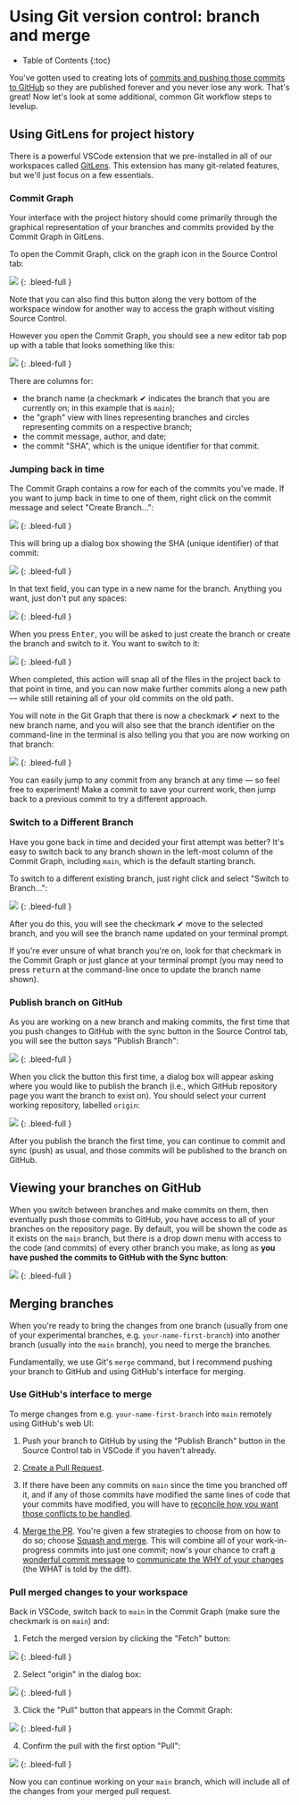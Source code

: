 # Using Git version control: branch and merge

* Table of Contents
{:toc}

You've gotten used to creating lots of [commits and pushing those commits to GitHub](https://learn.firstdraft.com/lessons/50) so they are published forever and you never lose any work. That's great! Now let's look at some additional, common Git workflow steps to levelup.

## Using GitLens for project history

There is a powerful VSCode extension that we pre-installed in all of our workspaces called [GitLens](https://gitlens.amod.io/). This extension has many git-related features, but we'll just focus on a few essentials.

### Commit Graph

Your interface with the project history should come primarily through the graphical representation of your branches and commits provided by the Commit Graph in GitLens.

To open the Commit Graph, click on the graph icon in the Source Control tab:

<!-- ![](/assets/vscode-git-graph-open.png) -->
![](https://res.cloudinary.com/dmxgp9oq2/image/upload/v1685991249/vscode-git-graph-open_c8kg2w.png)
{: .bleed-full }

Note that you can also find this button along the very bottom of the workspace window for another way to access the graph without visiting Source Control. 

However you open the Commit Graph, you should see a new editor tab pop up with a table that looks something like this:

<!-- ![](/assets/vscode-git-graph-first-view.png) -->
![](https://res.cloudinary.com/dmxgp9oq2/image/upload/v1685991275/vscode-git-graph-first-view_omclg7.png)
{: .bleed-full }

There are columns for: 

* the branch name (a checkmark ✔ indicates the branch that you are currently on; in this example that is `main`); 
* the "graph" view with lines representing branches and circles representing commits on a respective branch; 
* the commit message, author, and date;
* the commit "SHA", which is the unique identifier for that commit.

### Jumping back in time

The Commit Graph contains a row for each of the commits you've made. If you want to jump back in time to one of them, right click on the commit message and select "Create Branch...":

<!-- ![](/assets/vscode-git-branch-off-commit-1.png) -->
![](https://res.cloudinary.com/dmxgp9oq2/image/upload/v1685991319/vscode-git-branch-off-commit-1_abmjyl.png)
{: .bleed-full }

This will bring up a dialog box showing the SHA (unique identifier) of that commit:

<!-- ![](/assets/vscode-git-branch-off-commit-2.png) -->
![](https://res.cloudinary.com/dmxgp9oq2/image/upload/v1685991324/vscode-git-branch-off-commit-2_d2stlo.png)
{: .bleed-full }

In that text field, you can type in a new name for the branch. Anything you want, just don't put any spaces:

<!-- ![](/assets/vscode-git-branch-off-commit-3.png) -->
![](https://res.cloudinary.com/dmxgp9oq2/image/upload/v1685991317/vscode-git-branch-off-commit-3_q0patk.png)
{: .bleed-full }

When you press <kbd>Enter</kbd>, you will be asked to just create the branch or create the branch and switch to it. You want to switch to it:

<!-- ![](/assets/vscode-git-branch-off-commit-4.png) -->
![](https://res.cloudinary.com/dmxgp9oq2/image/upload/v1685991317/vscode-git-branch-off-commit-4_dyxll2.png)
{: .bleed-full }

When completed, this action will snap all of the files in the project back to that point in time, and you can now make further commits along a new path — while still retaining all of your old commits on the old path.

You will note in the Git Graph that there is now a checkmark ✔ next to the new branch name, and you will also see that the branch identifier on the command-line in the terminal is also telling you that you are now working on that branch:

<!-- ![](/assets/vscode-git-branch-off-commit-5.png) -->
![](https://res.cloudinary.com/dmxgp9oq2/image/upload/v1685991319/vscode-git-branch-off-commit-5_yzd111.png)
{: .bleed-full }

You can easily jump to any commit from any branch at any time — so feel free to experiment! Make a commit to save your current work, then jump back to a previous commit to try a different approach.

### Switch to a Different Branch

Have you gone back in time and decided your first attempt was better? It's easy to switch back to any branch shown in the left-most column of the Commit Graph, including `main`, which is the default starting branch. 

To switch to a different existing branch, just right click and select "Switch to Branch...":

<!-- ![](/assets/vscode-git-switch-branches.png) -->
![](https://res.cloudinary.com/dmxgp9oq2/image/upload/v1685991414/vscode-git-switch-branches_qd6z0o.png)
{: .bleed-full }

After you do this, you will see the checkmark ✔ move to the selected branch, and you will see the branch name updated on your terminal prompt.

If you're ever unsure of what branch you're on, look for that checkmark in the Commit Graph or just glance at your terminal prompt (you may need to press <kbd>return</kbd> at the command-line once to update the branch name shown).

### Publish branch on GitHub

As you are working on a new branch and making commits, the first time that you push changes to GitHub with the sync button in the Source Control tab, you will see the button says "Publish Branch": 

<!-- ![](/assets/vscode-git-publish-branch-1.png) -->
![](https://res.cloudinary.com/dmxgp9oq2/image/upload/v1685991450/vscode-git-publish-branch-1_yujqv7.png)
{: .bleed-full }

When you click the button this first time, a dialog box will appear asking where you would like to publish the branch (i.e., which GitHub repository page you want the branch to exist on). You should select your current working repository, labelled `origin`:

<!-- ![](/assets/vscode-git-publish-branch-2.png) -->
![](https://res.cloudinary.com/dmxgp9oq2/image/upload/v1685991450/vscode-git-publish-branch-2_obxbag.png)
{: .bleed-full }

After you publish the branch the first time, you can continue to commit and sync (push) as usual, and those commits will be published to the branch on GitHub.

## Viewing your branches on GitHub

When you switch between branches and make commits on them, then eventually push those commits to GitHub, you have access to all of your branches on the repository page. By default, you will be shown the code as it exists on the `main` branch, but there is a drop down menu with access to the code (and commits) of every other branch you make, as long as **you have pushed the commits to GitHub with the Sync button**:

<!-- ![](/assets/vscode-git-branches-on-github.png) -->
![](https://res.cloudinary.com/dmxgp9oq2/image/upload/v1685991494/vscode-git-branches-on-github_wd9ild.png)
{: .bleed-full }

## Merging branches

When you're ready to bring the changes from one branch (usually from one of your experimental branches, e.g. `your-name-first-branch`) into another branch (usually into the `main` branch), you need to merge the branches.

Fundamentally, we use Git's `merge` command, but I recommend pushing your branch to GitHub and using GitHub's interface for merging.

### Use GitHub's interface to merge

To merge changes from e.g. `your-name-first-branch` into `main` remotely using GitHub's web UI:

1. Push your branch to GitHub by using the "Publish Branch" button in the Source Control tab in VSCode if you haven't already.

2. [Create a Pull Request](https://docs.github.com/en/github/collaborating-with-issues-and-pull-requests/creating-a-pull-request).

3. If there have been any commits on `main` since the time you branched off it, and if any of those commits have modified the same lines of code that your commits have modified, you will have to [reconcile how you want those conflicts to be handled](https://docs.github.com/en/github/collaborating-with-issues-and-pull-requests/resolving-a-merge-conflict-on-github).

4. [Merge the PR](https://docs.github.com/en/github/collaborating-with-issues-and-pull-requests/merging-a-pull-request). You're given a few strategies to choose from on how to do so; choose [Squash and merge](https://docs.github.com/en/github/collaborating-with-issues-and-pull-requests/about-pull-request-merges#squash-and-merge-your-pull-request-commits). This will combine all of your work-in-progress commits into just one commit; now's your chance to craft [a wonderful commit message](https://chris.beams.io/posts/git-commit/) to [communicate the WHY of your changes](https://dhwthompson.com/2019/my-favourite-git-commit) (the WHAT is told by the diff).

### Pull merged changes to your workspace

Back in VSCode, switch back to `main` in the Commit Graph (make sure the checkmark is on `main`) and:

1. Fetch the merged version by clicking the "Fetch" button:
 
<!-- ![](/assets/vscode-git-fetch-changes-1.png) -->
![](https://res.cloudinary.com/dmxgp9oq2/image/upload/v1685991525/vscode-git-fetch-changes-1_cbq8co.png)
{: .bleed-full }

2. Select "origin" in the dialog box:

<!-- ![](/assets/vscode-git-fetch-changes-2.png) -->
![](https://res.cloudinary.com/dmxgp9oq2/image/upload/v1685991525/vscode-git-fetch-changes-2_gq3fl9.png)
{: .bleed-full }

3. Click the "Pull" button that appears in the Commit Graph:

<!-- ![](/assets/vscode-git-fetch-changes-3.png) -->
![](https://res.cloudinary.com/dmxgp9oq2/image/upload/v1685991526/vscode-git-fetch-changes-3_mwqwwv.png)
{: .bleed-full }

4. Confirm the pull with the first option "Pull":

<!-- ![](/assets/vscode-git-fetch-changes-4.png) -->
![](https://res.cloudinary.com/dmxgp9oq2/image/upload/v1685991526/vscode-git-fetch-changes-4_o26tnn.png)
{: .bleed-full }

Now you can continue working on your `main` branch, which will include all of the changes from your merged pull request.
